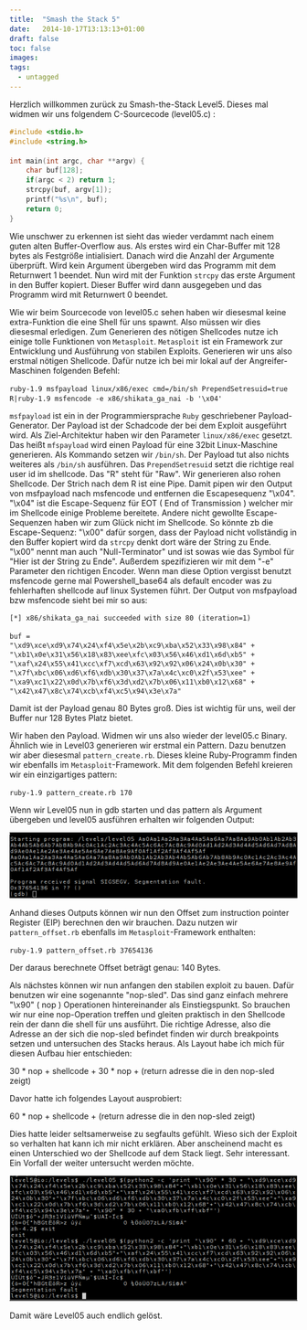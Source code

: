 ```yaml
---
title:  "Smash the Stack 5"
date:   2014-10-17T13:13:13+01:00
draft: false
toc: false
images:
tags:
  - untagged
---
```


Herzlich willkommen zurück zu Smash-the-Stack Level5. Dieses mal widmen wir uns folgendem C-Sourcecode (level05.c) :

```c
#include <stdio.h>
#include <string.h>

int main(int argc, char **argv) {
    char buf[128];
    if(argc < 2) return 1;
    strcpy(buf, argv[1]);
    printf("%s\n", buf);	
    return 0;
}
```
Wie unschwer zu erkennen ist sieht das wieder verdammt nach einem guten alten Buffer-Overflow aus. Als erstes wird ein Char-Buffer mit 128 bytes als Festgröße intialisiert. Danach wird die Anzahl der Argumente überprüft. Wird kein Argument übergeben wird das Programm mit dem Returnwert 1 beendet. Nun wird mit der Funktion `strcpy` das erste Argument in den Buffer kopiert. Dieser Buffer wird dann ausgegeben und das Programm wird mit Returnwert 0 beendet.

Wie wir beim Sourcecode von level05.c sehen haben wir diesesmal keine extra-Funktion die eine Shell für uns spawnt. Also müssen wir dies diesesmal erledigen. Zum Generieren des nötigen Shellcodes nutze ich einige tolle Funktionen von `Metasploit`. `Metasploit` ist ein Framework zur Entwicklung und Ausführung von stabilen Exploits. Generieren wir uns also erstmal nötigen Shellcode. Dafür nutze ich bei mir lokal auf der Angreifer-Maschinen folgenden Befehl:

`ruby-1.9 msfpayload linux/x86/exec cmd=/bin/sh PrependSetresuid=true R|ruby-1.9 msfencode -e x86/shikata_ga_nai -b '\x04'`

`msfpayload` ist ein in der Programmiersprache `Ruby` geschriebener Payload-Generator. Der Payload ist der Schadcode der bei dem Exploit ausgeführt wird. Als Ziel-Architektur haben wir den Parameter `linux/x86/exec` gesetzt. Das heißt `mfspayload` wird einen Payload für eine 32bit Linux-Maschine generieren. Als Kommando setzen wir `/bin/sh`. Der Payload tut also nichts weiteres als `/bin/sh` ausführen. Das `PrependSetresuid` setzt die richtige real user id im shellcode. Das "R" steht für "Raw". Wir generieren also rohen Shellcode. Der Strich nach dem R ist eine Pipe. Damit pipen wir den Output von msfpayload nach msfencode und entfernen die Escapesequenz "\x04". "\x04" ist die Escape-Sequenz für EOT ( End of Transmission ) welcher mir im Shellcode einige Probleme bereitete. Andere nicht gewollte Escape-Sequenzen haben wir zum Glück nicht im Shellcode. So könnte zb die Escape-Sequenz: "\x00" dafür sorgen, dass der Payload nicht vollständig in den Buffer kopiert wird da `strcpy` denkt dort wäre der String zu Ende. "\x00" nennt man auch "Null-Terminator" und ist sowas wie das Symbol für "Hier ist der String zu Ende". Außerdem spezifizieren wir mit dem "-e" Parameter den richtigen Encoder. Wenn man diese Option vergisst benutzt msfencode gerne mal Powershell_base64 als default encoder was zu fehlerhaften shellcode auf linux Systemen führt. Der Output von msfpayload bzw msfencode sieht bei mir so aus:

```
[*] x86/shikata_ga_nai succeeded with size 80 (iteration=1)

buf = 
"\xd9\xce\xd9\x74\x24\xf4\x5e\x2b\xc9\xba\x52\x33\x98\x84" +
"\xb1\x0e\x31\x56\x18\x83\xee\xfc\x03\x56\x46\xd1\x6d\xb5" +
"\xaf\x24\x55\x41\xcc\xf7\xcd\x63\x92\x92\x06\x24\x0b\x30" +
"\x7f\xbc\x06\xd6\xf6\xdb\x30\x37\x7a\x4c\xc0\x2f\x53\xee" +
"\xa9\xc1\x22\x0d\x7b\xf6\x3d\xd2\x7b\x06\x11\xb0\x12\x68" +
"\x42\x47\x8c\x74\xcb\xf4\xc5\x94\x3e\x7a"
```

Damit ist der Payload genau 80 Bytes groß. Dies ist wichtig für uns, weil der Buffer nur 128 Bytes Platz bietet. 

Wir haben den Payload. Widmen wir uns also wieder der level05.c Binary. Ähnlich wie in Level03 generieren wir erstmal ein Pattern. Dazu benutzen wir aber diesesmal `pattern_create.rb`. Dieses kleine Ruby-Programm finden wir ebenfalls im `Metasploit`-Framework. Mit dem folgenden Befehl kreieren wir ein einzigartiges pattern:

`ruby-1.9 pattern_create.rb 170`

Wenn wir Level05 nun in gdb starten und das pattern als Argument übergeben und level05 ausführen erhalten wir folgenden Output:

![pattern](/img/pattern.png)

Anhand dieses Outputs können wir nun den Offset zum instruction pointer Register (EIP) berechnen den wir brauchen. Dazu nutzen wir `pattern_offset.rb` ebenfalls im `Metasploit`-Framework enthalten:

`ruby-1.9 pattern_offset.rb 37654136`

Der daraus berechnete Offset beträgt genau: 140 Bytes.

Als nächstes können wir nun anfangen den stabilen exploit zu bauen. Dafür benutzen wir eine sogenannte "nop-sled". Das sind ganz einfach mehrere "\x90" ( nop ) Operationen hintereinander als Einstiegspunkt. So brauchen wir nur eine nop-Operation treffen und gleiten praktisch in den Shellcode rein der dann die shell für uns ausführt. Die richtige Adresse, also die Adresse an der sich die nop-sled befindet finden wir durch breakpoints setzen und untersuchen des Stacks heraus. Als Layout habe ich mich für diesen Aufbau hier entschieden:

30 * nop + shellcode + 30 * nop + (return adresse die in den nop-sled zeigt)

Davor hatte ich folgendes Layout ausprobiert:

60 * nop + shellcode + (return adresse die in den nop-sled zeigt)

Dies hatte leider seltsamerweise zu segfaults gefühlt. Wieso sich der Exploit so verhalten hat kann ich mir nicht erklären. Aber anscheinend macht es einen Unterschied wo der Shellcode auf dem Stack liegt. Sehr interessant. Ein Vorfall der weiter untersucht werden möchte.

![creepy](/img/creepy.png)

Damit wäre Level05 auch endlich gelöst.
